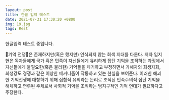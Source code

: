 ```yaml
---
layout: post
title: 한글 입력 테스트
date: 2021-07-31 17:30:20 +0800
img: 19.jpg
tags: Rest
---
```

한글입력 테스트 중입니다.

󰡔기억 전쟁󰡕은 존재하지만(혹은 했지만) 인식되지 않는 회색 지대를 다룬다. 저자 임지현은 독자들에게 국가 혹은 민족이 자신들에게 유리하게 집단 기억을 조직하는 과정에서 자신들에게 불필요한(혹은 불리한) 기억들을 제거하고 부정하면서 가해자의 희생자화, 희생강도 경쟁과 같은 이상한 메커니즘이 작동하고 있는 현실을 보여준다. 이러한 해괴한 기억전쟁에 대항하기 위해 집합적 유죄라는 논리로 조직된 민족주의적 집단 기억을 해체하고 연루된 주체로서 사회적 기억을 조직하는 범지구적인 기억 연대가 필요하다고 주장한다.